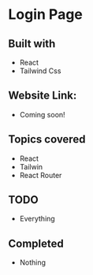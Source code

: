 # Login Page 
## Built with 
 - React
 - Tailwind Css

## Website Link:
 - Coming soon!

## Topics covered
- React
- Tailwin
- React Router

## TODO
- Everything

## Completed
- Nothing
